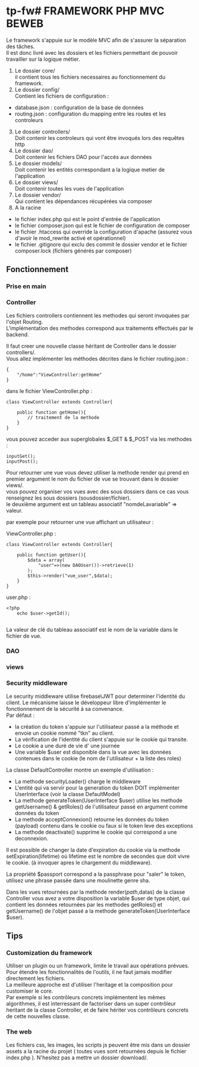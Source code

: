 # tp-fw# FRAMEWORK PHP MVC BEWEB 


Le framework s'appuie sur le modèle MVC afin de s'assurer la séparation des tâches.   
Il est donc livré avec les dossiers et les fichiers permettant de pouvoir travailler sur la logique métier.   

1. Le dossier core/   
il contient tous les fichiers necessaires au fonctionnement du framework. 
2. Le dossier config/   
Contient les fichiers de configuration :
 * database.json : configuration de la base de données
 * routing.json : configuration du mapping entre les routes et les controleurs
3. Le dossier controllers/   
Doit contenir les controleurs qui vont être invoqués lors des requêtes http
4. Le dossier dao/   
Doit contenir les fichiers DAO pour l'accés aux données
5. Le dossier models/   
Doit contenir les entités correspondant a la logique metier de l'application
6. Le dossier views/   
Doit contenir toutes les vues de l'application
7. Le dossier vendor/   
Qui contient les dépendances récupérées via composer
8. A la racine   
 * le fichier index.php qui est le point d'entrée de l'application
 * le fichier composer.json qui est le fichier de configuration de composer
 * le fichier .htaccess qui override la configuration d'apache (assurez vous d'avoir le mod_rewrite activé et opérationnel)
 * le fichier .gitignore qui exclu des commit le dossier vendor et le fichier composer.lock (fichiers générés par composer) 

## Fonctionnement

### Prise en main

### Controller
Les fichiers controllers contiennent les methodes qui seront invoquées par l'objet Routing.   
L'implémentation des methodes correspond aux traitements effectués par le backend.  

Il faut creer une nouvelle classe héritant de Controller dans le dossier controllers/.   
Vous allez implémenter les méthodes décrites dans le fichier routing.json :   
```
{
    "/home":"ViewController:getHome"
}
```
dans le fichier ViewController.php :   
```
class ViewController extends Controller{

    public function getHome(){
        // traitement de la methode 
    }
}
```
vous pouvez acceder aux superglobales $_GET & $_POST via les methodes : 
````
inputGet();
inputPost();
````
Pour retourner une vue vous devez utiliser la methode render qui prend en premier argument le nom du fichier de vue se trouvant dans le dossier views/.   
vous pouvez organiser vos vues avec des sous dossiers dans ce cas vous renseignez les sous dossiers (sousdossier/fichier).   
le deuxième argument est un tableau associatif "nomdeLavariable" => valeur.  

par exemple pour retourner une vue affichant un utilisateur :   

ViewController.php :
````
class ViewController extends Controller{
    
    public function getUser(){
        $data = array(
            "user"=>(new DAOUser())->retrieve(1)
        );
        $this->render("vue_user",$data);
    }
}
````
user.php :
````
<?php
    echo $user->getId(); 
    
````
La valeur de clé du tableau associatif est le nom de la variable dans le fichier de vue.   


### DAO

### views

### Security middleware
Le security middleware utilise firebase\JWT pour determiner l'identité du client. Le mécanisme laisse le développeur libre d'implémenter le fonctionnement de la sécurité à sa convenance.   
Par défaut :
* la création du token s'appuie sur l'utilisateur passé a la méthode et envoie un cookie nommé "tkn" au client. 
* La vérification de l'identité du client s'appuie sur le cookie qui transite.   
* Le cookie a une duré de vie d' une journée
* Une variable $user est disponible dans la vue avec les données contenues dans le cookie (le nom de l'utilisateur + la liste des roles)

La classe DefaultController montre un exemple d'utilisation : 
* La methode securityLoader() charge le middleware
* L'entité qui va servir pour la generation du token DOIT implémenter UserInterface (voir la classe DefaultModel)
* La methode generateToken(UserInterface $user) utilise les methode getUsername() & getRoles() de l'utilisateur passé en argument comme données du token
* La methode acceptConnexion() retourne les données du token (payload) contenu dans le cookie ou faux si le token leve des exceptions
* La methode deactivate() supprime le cookie qui correspond a une deconnexion.

Il est possible de changer la date d'expiration du cookie via la methode setExpiration(lifetime) où lifetime est le nombre de secondes que doit vivre le cookie. (à invoquer apres le chargement du middleware).   

La propriété $passport correspond a la passphrase pour "saler" le token, utilisez une phrase passée dans une moulinette genre sha.   

Dans les vues retournées par la methode render($path,$datas) de la classe Controller vous avez a votre disposition la variable $user de type objet, qui contient les données retournées par les methodes getRoles() et getUsername() de l'objet passé a la methode generateToken(UserInterface $user).

## Tips
### Customization du framework
Utiliser un plugin ou un framework, limite le travail aux opérations prévues. Pour étendre les fonctionnalités de l'outils, il ne faut jamais modifier directement les fichiers.   
La meilleure approche est d'utiliser l'heritage et la composition pour customiser le core.   
Par exemple si les contrôleurs concrets implémentent les mêmes algorithmes, il est interressant de factoriser dans un super contrôleur heritant de la classe Controller, et de faire hériter vos contrôleurs concrets de cette nouvelles classe.

### The web
Les fichiers css, les images, les scripts js peuvent être mis dans un dossier assets a la racine du projet ( toutes vues sont retournées depuis le fichier index.php ). N'hesitez pas a mettre un dossier download/.
